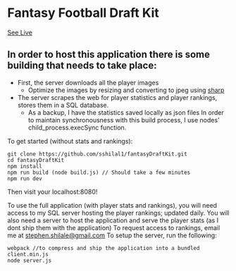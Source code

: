 # Fantasy Football Draft Kit
[See Live](https://www.github.com/sshilal1/fantasyDraftKit)

## In order to host this application there is some building that needs to take place:
* First, the server downloads all the player images
	* Optimize the images by resizing and converting to jpeg using [sharp](http://sharp.dimens.io/en/stable/)
* The server scrapes the web for player statistics and player rankings, stores them in a SQL database.
	* As a backup, I have the statistics saved locally as json files
In order to maintain synchronousness with this build process, I use nodes' child_process.execSync function.

To get started (without stats and rankings):

```
git clone https://github.com/sshilal1/fantasyDraftKit.git
cd fantasyDraftKit
npm install
npm run build (node build.js) // Should take a few minutes
npm run dev
```
Then visit your localhost:8080!

To use the full application (with player stats and rankings), you will need access to my SQL server hosting the player rankings; updated daily.
You will also need a server to host the application and serve the player stats (as I dont ship them with the application)
To request access to rankings, email me at stephen.shilale@gmail.com
To setup the server, run the following:

```
webpack //to compress and ship the application into a bundled client.min.js
node server.js
```